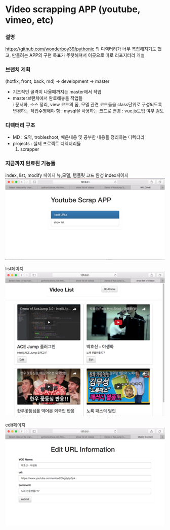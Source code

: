 # Video scrapping APP (youtube, vimeo, etc)
### 설명
https://github.com/wonderboy39/pythonic 의 디렉터리가 너무 복잡해지기도 했고, 만들려는 APP의 구현 목표가 뚜렷해져서 이곳으로 따로 리포지터리 개설

### 브랜치 계획
(hotfix, front, back, md) -> development -> master  
- 기초적인 골격이 나올때까지는 master에서 작업  
- master브랜치에서 완료해놓을 작업들  
 : 문서화, 소스 정리, view 코드의 폼, 모델 관련 코드들을 class단위로 구성되도록 변경하는 작업수행해야 함
 : mysql을 사용하는 코드로 변경
 : vue.js도입 여부 검토
 

### 디렉터리 구조
- MD : 요약, trobleshoot, 배운내용 및 공부한 내용들 정리하는 디렉터리  
- projects : 실제 프로젝트 디렉터리들  
  1) scrapper  

### 지금까지 완료된 기능들
index, list, modify 페이지 뷰,모델, 템플릿 코드 완성
index페이지  
![index](./MD/img/index.png)  
  
list페이지
![list](./MD/img/list.png)  
  
edit페이지
![edit](./MD/img/edit.png)  
  






